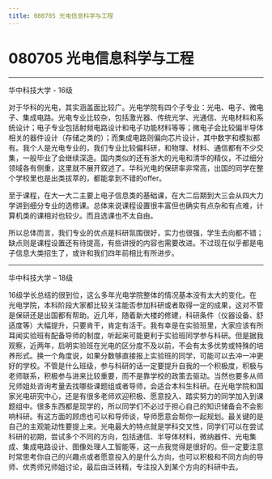 ```yaml
---
title: 080705 光电信息科学与工程
---
```

# 080705 光电信息科学与工程
---
华中科技大学 - 16级 

对于华科的光电，其实涵盖面比较广。光电学院有四个子专业：光电、电子、微电子、集成电路。光电专业比较杂，包括激光器、传统光学、光通信、光电材料和系统设计；电子专业包括射频电路设计和电子功能材料等等；微电子会比较偏半导体相关的器件设计（存储之类的）；而集成电路则偏向芯片设计，其中数字和模拟都有。我个人是光电专业的，我们专业比较偏科研，和物理、材料、通信都有不少交集，一般毕业了会继续深造。国内类似的还有浙大的光电和清华的精仪，不过细分领域各有侧重，这里就不展开叙述了。华科光电的保研率非常高，出国的同学在整个学校里也是出类拔萃的，都能拿到不错的offer。

至于课程，在大一大二主要上电子信息类的基础课，在大二后期到大三会从四大力学讲到细分专业的选修课。总体来说课程设置很丰富但也确实有点杂和有点难，计算机类的课相对也较少。而且选课也不太自由。

所以总体而言，我们专业的优点是科研氛围很好，实力也很强，学生去向都不错；缺点则是课程设置还有待提高，有些讲授的内容也需要改进。不过现在似乎都是电子信息大类招生了，或许和我们四年前相比有所进步。

---

华中科技大学 – 18级

16级学长总结的很到位，这么多年光电学院整体的情况基本没有太大的变化。在光电学院，本科阶段大家都比较关注能否参加科研或者取得一定的成果，这对不管是保研还是出国都有帮助。近几年，随着新大楼的修建，科研条件（仪器设备、舒适度等）大幅提升，只要肯干，肯定有活干。我有幸是在实验班里，大家应该有所耳闻实验班有配备导师的制度，听起来可能更利于实验班同学参与科研。但是据我观察，近两年，启明实验班在光电的区分度不及以前，不会有太多优势或特殊的培养形式。换一个角度说，如果分数够直接报上实验班的同学，可能可以去冲一冲更好的学校。不管是什么班级，参与科研的话一定要提升自我的一个积极度，积极与老师联系，积极参与进来比较重要，而不是靠学校的政策去驱动。当然也要多从师兄师姐处咨询考量去找哪些课题组或者导师，会适合本科生科研。在光电学院和国家光电研究中心，还是有很多老师欢迎积极、愿意投入、踏实努力的同学加入到课题组中。很多东西都是现学的，所以同学们不必过于担心自己的知识储备会不会影响科研。有这方面的顾虑也可以和导师谈，导师愿意会帮你一起规划。最关键的是自己的主观能动性要提上来。光电最大的特点就是学科交叉性，同学们可以在尝试科研的初期，尝试多个不同的方向，包括通信、半导体材料，微纳器件、光电集成、集成电路设计、图像处理人工智能等，这一点我觉得是很好的。但一定要注意时常思考你自己的兴趣点或者愿意投入的是什么方向，也可以积极和不同方向的导师、优秀师兄师姐讨论，最后由泛转精，专注投入到某个方向的科研中去。
